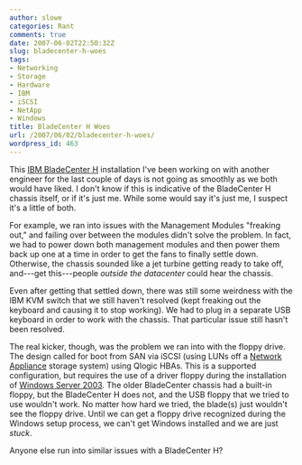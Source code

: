 ```yaml
---
author: slowe
categories: Rant
comments: true
date: 2007-06-02T22:50:32Z
slug: bladecenter-h-woes
tags:
- Networking
- Storage
- Hardware
- IBM
- iSCSI
- NetApp
- Windows
title: BladeCenter H Woes
url: /2007/06/02/bladecenter-h-woes/
wordpress_id: 463
---
```


This [IBM BladeCenter H](http://www-03.ibm.com/systems/bladecenter/bladeh/index.html) installation I've been working on with another engineer for the last couple of days is not going as smoothly as we both would have liked. I don't know if this is indicative of the BladeCenter H chassis itself, or if it's just me. While some would say it's just me, I suspect it's a little of both.

For example, we ran into issues with the Management Modules "freaking out," and failing over between the modules didn't solve the problem. In fact, we had to power down both management modules and then power them back up one at a time in order to get the fans to finally settle down. Otherwise, the chassis sounded like a jet turbine getting ready to take off, and---get this---people _outside the datacenter_ could hear the chassis.

Even after getting that settled down, there was still some weirdness with the IBM KVM switch that we still haven't resolved (kept freaking out the keyboard and causing it to stop working). We had to plug in a separate USB keyboard in order to work with the chassis. That particular issue still hasn't been resolved.

The real kicker, though, was the problem we ran into with the floppy drive. The design called for boot from SAN via iSCSI (using LUNs off a [Network Appliance](http://www.netapp.com/) storage system) using Qlogic HBAs. This is a supported configuration, but requires the use of a driver floppy during the installation of [Windows Server 2003](http://www.microsoft.com/windowsserver/default.mspx). The older BladeCenter chassis had a built-in floppy, but the BladeCenter H does not, and the USB floppy that we tried to use wouldn't work. No matter how hard we tried, the blade(s) just wouldn't see the floppy drive. Until we can get a floppy drive recognized during the Windows setup process, we can't get Windows installed and we are just _stuck_.

Anyone else run into similar issues with a BladeCenter H?

